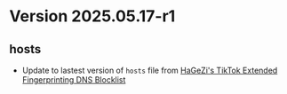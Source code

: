 # Version 2025.05.17-r1

## hosts

- Update to lastest version of `hosts` file from [HaGeZi's TikTok Extended Fingerprinting DNS Blocklist](https://github.com/hagezi/dns-blocklists)